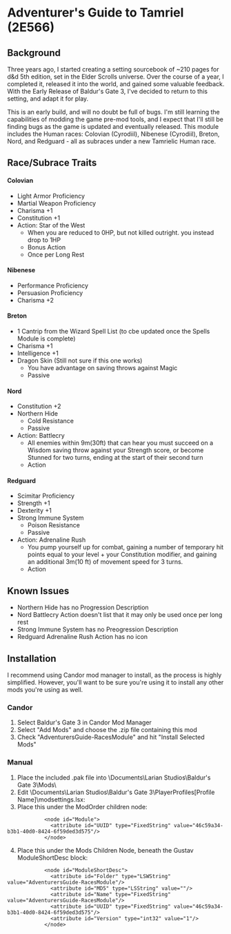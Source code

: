 # Adventurer's Guide to Tamriel (2E566)

## Background
Three years ago, I started creating a setting sourcebook of ~210 pages for d&d 5th edition, set 
in the Elder Scrolls universe. Over the course of a year, I completed it, released it into the 
world, and gained some valuable feedback. With the Early Release of Baldur's Gate 3, I've
decided to return to this setting, and adapt it for play.

This is an early build, and will no doubt be full of bugs. I'm still learning the capabilities
of modding the game pre-mod tools, and I expect that I'll still be finding bugs as the game
is updated and eventually released. This module includes the Human races: Colovian (Cyrodiil),
Nibenese (Cyrodiil), Breton, Nord, and Redguard - all as subraces under a new Tamrielic Human
race.

## Race/Subrace Traits

#### Colovian
- Light Armor Proficiency
- Martial Weapon Proficiency
- Charisma +1
- Constitution +1
- Action: Star of the West
  - When you are reduced to 0HP, but not killed outright. you instead drop to 1HP
  - Bonus Action
  - Once per Long Rest

#### Nibenese
- Performance Proficiency
- Persuasion Proficiency
- Charisma +2

#### Breton
- 1 Cantrip from the Wizard Spell List (to cbe updated once the Spells Module is complete)
- Charisma +1
- Intelligence +1
- Dragon Skin (Still not sure if this one works)
  - You have advantage on saving throws against Magic
  - Passive

#### Nord
- Constitution +2
- Northern Hide
  - Cold Resistance
  - Passive
- Action: Battlecry
  - All enemies within 9m(30ft) that can hear you must succeed on a Wisdom saving throw against
your Strength score, or become Stunned for two turns, ending at the start of their second
turn
  - Action

#### Redguard
- Scimitar Proficiency
- Strength +1
- Dexterity +1
- Strong Immune System
  - Poison Resistance
  - Passive
- Action: Adrenaline Rush
  - You pump yourself up for combat, gaining a number of temporary hit points equal to your
level + your Constitution modifier, and gaining an additional 3m(10 ft) of movement speed
for 3 turns.
  - Action

## Known Issues
- Northern Hide has no Progression Description
- Nord Battlecry Action doesn't list that it may only be used once per long rest
- Strong Immune System has no Preogression Description
- Redguard Adrenaline Rush Action has no icon

## Installation
I recommend using Candor mod manager to install, as the process is highly simplified.
However, you'll want to be sure you're using it to install any other mods you're
using as well.

### Candor
1. Select Baldur's Gate 3 in Candor Mod Manager
2. Select "Add Mods" and choose the .zip file containing this mod
3. Check "AdventurersGuide-RacesModule" and hit "Install Selected Mods"

### Manual
1. Place the included .pak file into \Documents\Larian Studios\Baldur's Gate 3\Mods\
2. Edit \Documents\Larian Studios\Baldur's Gate 3\PlayerProfiles\[Profile Name]\modsettings.lsx:
3. Place this under the ModOrder children node:
```
            <node id="Module">
              <attribute id="UUID" type="FixedString" value="46c59a34-b3b1-40d0-8424-6f59ded3d575"/>
            </node>
```
4. Place this under the Mods Children Node, beneath the Gustav ModuleShortDesc block:
```
            <node id="ModuleShortDesc">
              <attribute id="Folder" type="LSWString" value="AdventurersGuide-RacesModule"/>
              <attribute id="MD5" type="LSString" value=""/>
              <attribute id="Name" type="FixedString" value="AdventurersGuide-RacesModule"/>
              <attribute id="UUID" type="FixedString" value="46c59a34-b3b1-40d0-8424-6f59ded3d575"/>
              <attribute id="Version" type="int32" value="1"/>
            </node>
```